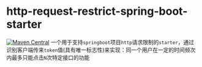 # http-request-restrict-spring-boot-starter
[![Maven Central](https://img.shields.io/maven-central/v/io.github.weasley-j/http-request-restrict-spring-boot-starter)](https://search.maven.org/artifact/io.github.weasley-j/http-request-restrict-spring-boot-starter)
一个用于支持`springboot`项目`http`请求限制的`starter`，通过识别客户端传来`token`值(具有唯一标志性)来实现：同一个用户在一定的时间频次内最多只能点击`N`次特定接口的功能



